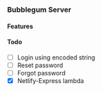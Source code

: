 ### Bubblegum Server

#### Features

#### Todo

- [ ] Login using encoded string
- [ ] Reset password
- [ ] Forgot password
- [x] Netlify-Express lambda
